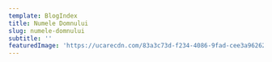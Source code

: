 ```yaml
---
template: BlogIndex
title: Numele Domnului
slug: numele-domnului
subtitle: ''
featuredImage: 'https://ucarecdn.com/83a3c73d-f234-4086-9fad-cee3a9626230/'
---
```


